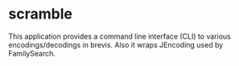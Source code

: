 # scramble
This application provides a command line interface (CLI) to various encodings/decodings in brevis. Also it wraps JEncoding used by FamilySearch.
